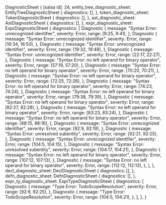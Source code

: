 DiagnosticSheet {
    [salsa id]: 24,
    entity_tree_diagnostic_sheet: EntityTreeDiagnosticSheet {
        diagnostics: [],
    },
    token_diagnostic_sheet: TokenDiagnosticSheet {
        diagnostics: [],
    },
    ast_diagnostic_sheet: AstDiagnosticSheet {
        diagnostics: [],
    },
    expr_diagnostic_sheet: ExprDiagnosticSheet {
        diagnostics: [
            Diagnostic {
                message: "Syntax Error: unrecognized identifier",
                severity: Error,
                range: [9:25, 9:41),
            },
            Diagnostic {
                message: "Syntax Error: unrecognized identifier",
                severity: Error,
                range: [16:34, 16:50),
            },
            Diagnostic {
                message: "Syntax Error: unrecognized identifier",
                severity: Error,
                range: [19:32, 19:48),
            },
            Diagnostic {
                message: "Syntax Error: unrecognized identifier",
                severity: Error,
                range: [22:17, 22:27),
            },
            Diagnostic {
                message: "Syntax Error: no left operand for binary operator",
                severity: Error,
                range: [57:19, 57:20),
            },
            Diagnostic {
                message: "Syntax Error: no left operand for binary operator",
                severity: Error,
                range: [70:20, 70:21),
            },
            Diagnostic {
                message: "Syntax Error: no left operand for binary operator",
                severity: Error,
                range: [72:25, 72:26),
            },
            Diagnostic {
                message: "Syntax Error: no left operand for binary operator",
                severity: Error,
                range: [74:23, 74:24),
            },
            Diagnostic {
                message: "Syntax Error: no left operand for binary operator",
                severity: Error,
                range: [79:38, 79:39),
            },
            Diagnostic {
                message: "Syntax Error: no left operand for binary operator",
                severity: Error,
                range: [82:27, 82:28),
            },
            Diagnostic {
                message: "Syntax Error: no left operand for binary operator",
                severity: Error,
                range: [83:23, 83:24),
            },
            Diagnostic {
                message: "Syntax Error: no left operand for binary operator",
                severity: Error,
                range: [88:15, 88:16),
            },
            Diagnostic {
                message: "Syntax Error: unrecognized identifier",
                severity: Error,
                range: [92:9, 92:19),
            },
            Diagnostic {
                message: "Syntax Error: unresolved subentity",
                severity: Error,
                range: [92:21, 92:25),
            },
            Diagnostic {
                message: "Syntax Error: unrecognized identifier",
                severity: Error,
                range: [104:5, 104:15),
            },
            Diagnostic {
                message: "Syntax Error: unresolved subentity",
                severity: Error,
                range: [104:17, 104:21),
            },
            Diagnostic {
                message: "Syntax Error: no left operand for binary operator",
                severity: Error,
                range: [107:12, 107:13),
            },
            Diagnostic {
                message: "Syntax Error: no left operand for binary operator",
                severity: Error,
                range: [112:12, 112:13),
            },
        ],
    },
    decl_diagnostic_sheet: DeclDiagnosticSheet {
        diagnostics: [],
    },
    defn_diagnostic_sheet: DefnDiagnosticSheet {
        diagnostics: [],
    },
    expr_ty_diagnostic_sheet: ExprTypeDiagnosticSheet {
        diagnostics: [
            Diagnostic {
                message: "Type Error: TodoScopeResolution",
                severity: Error,
                range: [92:9, 92:25),
            },
            Diagnostic {
                message: "Type Error: TodoScopeResolution",
                severity: Error,
                range: [104:5, 104:21),
            },
        ],
    },
}